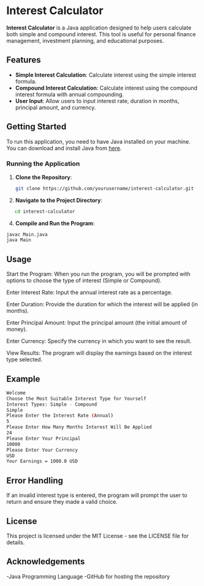 # Interest Calculator

**Interest Calculator** is a Java application designed to help users calculate both simple and compound interest. This tool is useful for personal finance management, investment planning, and educational purposes.

## Features

- **Simple Interest Calculation**: Calculate interest using the simple interest formula.
- **Compound Interest Calculation**: Calculate interest using the compound interest formula with annual compounding.
- **User Input**: Allow users to input interest rate, duration in months, principal amount, and currency.

## Getting Started

To run this application, you need to have Java installed on your machine. You can download and install Java from [here](https://www.oracle.com/java/technologies/javase-jdk11-downloads.html).

### Running the Application

1. **Clone the Repository**:
   ```bash
   git clone https://github.com/yourusername/interest-calculator.git
2. **Navigate to the Project Directory**:
```bash
   cd interest-calculator
   ```
4. **Compile and Run the Program**:
```bash
javac Main.java
java Main

  ``` 
   ## Usage
Start the Program: When you run the program, you will be prompted with options to choose the type of interest (Simple or Compound).

Enter Interest Rate: Input the annual interest rate as a percentage.

Enter Duration: Provide the duration for which the interest will be applied (in months).

Enter Principal Amount: Input the principal amount (the initial amount of money).

Enter Currency: Specify the currency in which you want to see the result.

View Results: The program will display the earnings based on the interest type selected.

## Example
```bash
Welcome
Choose the Most Suitable Interest Type for Yourself
Interest Types: Simple - Compound
Simple
Please Enter the Interest Rate (Annual)
5
Please Enter How Many Months Interest Will Be Applied
24
Please Enter Your Principal
10000
Please Enter Your Currency
USD
Your Earnings = 1000.0 USD
```
## Error Handling
If an invalid interest type is entered, the program will prompt the user to return and ensure they made a valid choice.

## License
This project is licensed under the MIT License - see the LICENSE file for details.

## Acknowledgements
-Java Programming Language
-GitHub for hosting the repository


